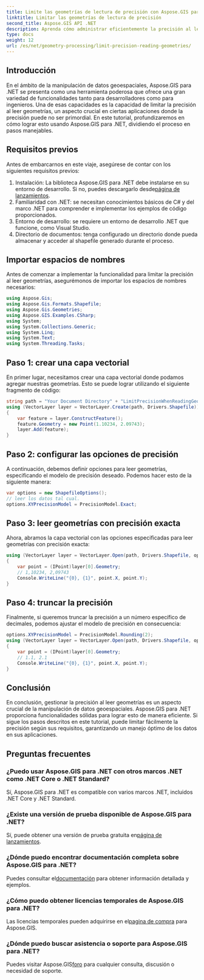 ```yaml
---
title: Limite las geometrías de lectura de precisión con Aspose.GIS para .NET
linktitle: Limitar las geometrías de lectura de precisión
second_title: Aspose.GIS API .NET
description: Aprenda cómo administrar eficientemente la precisión al leer geometrías usando Aspose.GIS para .NET. Siga nuestra guía paso a paso para un manejo óptimo de los datos.
type: docs
weight: 12
url: /es/net/geometry-processing/limit-precision-reading-geometries/
---
```

## Introducción
En el ámbito de la manipulación de datos geoespaciales, Aspose.GIS para .NET se presenta como una herramienta poderosa que ofrece una gran variedad de funcionalidades tanto para desarrolladores como para ingenieros. Una de esas capacidades es la capacidad de limitar la precisión al leer geometrías, un aspecto crucial en ciertas aplicaciones donde la precisión puede no ser primordial. En este tutorial, profundizaremos en cómo lograr esto usando Aspose.GIS para .NET, dividiendo el proceso en pasos manejables.
## Requisitos previos
Antes de embarcarnos en este viaje, asegúrese de contar con los siguientes requisitos previos:
1.  Instalación: La biblioteca Aspose.GIS para .NET debe instalarse en su entorno de desarrollo. Si no, puedes descargarlo desde[página de lanzamientos](https://releases.aspose.com/gis/net/).
2. Familiaridad con .NET: se necesitan conocimientos básicos de C# y del marco .NET para comprender e implementar los ejemplos de código proporcionados.
3. Entorno de desarrollo: se requiere un entorno de desarrollo .NET que funcione, como Visual Studio.
4. Directorio de documentos: tenga configurado un directorio donde pueda almacenar y acceder al shapefile generado durante el proceso.

## Importar espacios de nombres
Antes de comenzar a implementar la funcionalidad para limitar la precisión al leer geometrías, asegurémonos de importar los espacios de nombres necesarios:
```csharp
using Aspose.Gis;
using Aspose.Gis.Formats.Shapefile;
using Aspose.Gis.Geometries;
using Aspose.GIS.Examples.CSharp;
using System;
using System.Collections.Generic;
using System.Linq;
using System.Text;
using System.Threading.Tasks;
```

## Paso 1: crear una capa vectorial
En primer lugar, necesitamos crear una capa vectorial donde podamos agregar nuestras geometrías. Esto se puede lograr utilizando el siguiente fragmento de código:
```csharp
string path = "Your Document Directory" + "LimitPrecisionWhenReadingGeometries_out.shp";
using (VectorLayer layer = VectorLayer.Create(path, Drivers.Shapefile))
{
	var feature = layer.ConstructFeature();
	feature.Geometry = new Point(1.10234, 2.09743);
	layer.Add(feature);
}
```
## Paso 2: configurar las opciones de precisión
A continuación, debemos definir opciones para leer geometrías, especificando el modelo de precisión deseado. Podemos hacer esto de la siguiente manera:
```csharp
var options = new ShapefileOptions();
// leer los datos tal cual.
options.XYPrecisionModel = PrecisionModel.Exact;
```
## Paso 3: leer geometrías con precisión exacta
Ahora, abramos la capa vectorial con las opciones especificadas para leer geometrías con precisión exacta:
```csharp
using (VectorLayer layer = VectorLayer.Open(path, Drivers.Shapefile, options))
{
	var point = (IPoint)layer[0].Geometry;
	// 1,10234, 2,09743
	Console.WriteLine("{0}, {1}", point.X, point.Y);
}
```
## Paso 4: truncar la precisión
Finalmente, si queremos truncar la precisión a un número específico de decimales, podemos ajustar el modelo de precisión en consecuencia:
```csharp
options.XYPrecisionModel = PrecisionModel.Rounding(2);
using (VectorLayer layer = VectorLayer.Open(path, Drivers.Shapefile, options))
{
	var point = (IPoint)layer[0].Geometry;
	// 1.1, 2.1
	Console.WriteLine("{0}, {1}", point.X, point.Y);
}
```

## Conclusión
En conclusión, gestionar la precisión al leer geometrías es un aspecto crucial de la manipulación de datos geoespaciales. Aspose.GIS para .NET proporciona funcionalidades sólidas para lograr esto de manera eficiente. Si sigue los pasos descritos en este tutorial, puede limitar fácilmente la precisión según sus requisitos, garantizando un manejo óptimo de los datos en sus aplicaciones.
## Preguntas frecuentes
### ¿Puedo usar Aspose.GIS para .NET con otros marcos .NET como .NET Core o .NET Standard?
Sí, Aspose.GIS para .NET es compatible con varios marcos .NET, incluidos .NET Core y .NET Standard.
### ¿Existe una versión de prueba disponible de Aspose.GIS para .NET?
 Sí, puede obtener una versión de prueba gratuita en[página de lanzamientos](https://releases.aspose.com/).
### ¿Dónde puedo encontrar documentación completa sobre Aspose.GIS para .NET?
 Puedes consultar el[documentación](https://reference.aspose.com/gis/net/) para obtener información detallada y ejemplos.
### ¿Cómo puedo obtener licencias temporales de Aspose.GIS para .NET?
 Las licencias temporales pueden adquirirse en el[pagina de compra](https://purchase.aspose.com/temporary-license/) para Aspose.GIS.
### ¿Dónde puedo buscar asistencia o soporte para Aspose.GIS para .NET?
 Puedes visitar Aspose.GIS[foro](https://forum.aspose.com/c/gis/33) para cualquier consulta, discusión o necesidad de soporte.